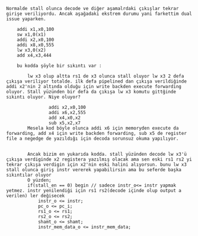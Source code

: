 
    Normalde stall olunca decode ve diğer aşamalrdaki çıkışlar tekrar girişe veriliyordu. Ancak aşağadaki ekstrem durumu yani farkettim dual issue yaparken.

		addi x1,x0,100
        sw x1,0(x1)
    	addi x2,x0,100
        addi x8,x0,555
        lw x3,0(x2)
        add x4,x3,444

        bu kodda şöyle bir sıkıntı var :

            lw x3 olup altta rs1 de x3 olunca stall oluyor lw x3 2 defa çıkışa veriliyor totalde. ilk defa pipelined dan çıkışa verildiğinde addi x2'nin 2 altında olduğu için write backden execute forwarding oluyor. Stall yüzünden bir defa da çıkışa lw x3 komutu gittğinde sıkıntı oluyor. Niye oluyor?

                	addi x2,x0,100
                    addi x6,x2,555
                    add x4,x0,x2
                    sub x5,x2,x7
            Mesela kod böyle olunca addi x6 için memoryden execute da forwarding, add x4 için write backden forwarding, sub x5 de register file a negedge de yazıldığı için decoda sorunsuz okuma yapılıyor.


            Ancak bizim en yukarıda kodda. stall yüzünden decode lw x3'ü çıkışa verdiginde x2 registera yazılmış olacak ama sen eski rs1 rs2 yi tekrar çıkışa verdigin için x2'nin eski halini alıyorsun. bunu lw x3 stall olunca giriş instr vererek yapabilirsin ama bu seferde başka sıkıntılar oluyor
            O yüzden;
            if(stall_en == 0) begin // sadece instr_o<= instr yapmak yetmez. instr yenilendiği için rs1 rs2(decode içinde olup output a verilen) ler değisecek
                instr_o <= instr; 
                pc_o <= pc_i;
                rs1_o <= rs1;
                rs2_o <= rs2;
                shamt_o <= shamt;
                instr_mem_data_o <= instr_mem_data;   
                    
                    